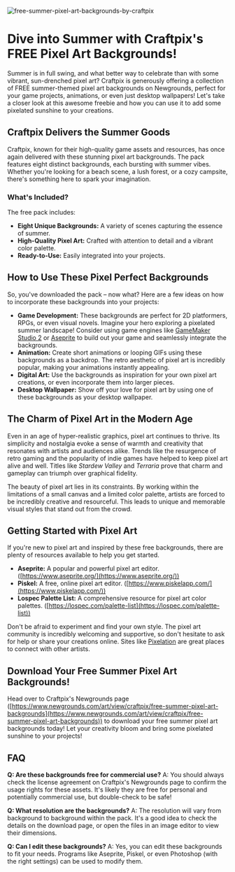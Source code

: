 ![free-summer-pixel-art-backgrounds-by-craftpix](https://images.pexels.com/photos/19935567/pexels-photo-19935567.jpeg?auto=compress&cs=tinysrgb&fit=crop&h=627&w=1200)

# Dive into Summer with Craftpix's FREE Pixel Art Backgrounds!

Summer is in full swing, and what better way to celebrate than with some vibrant, sun-drenched pixel art? Craftpix is generously offering a collection of FREE summer-themed pixel art backgrounds on Newgrounds, perfect for your game projects, animations, or even just desktop wallpapers! Let's take a closer look at this awesome freebie and how you can use it to add some pixelated sunshine to your creations.

## Craftpix Delivers the Summer Goods

Craftpix, known for their high-quality game assets and resources, has once again delivered with these stunning pixel art backgrounds. The pack features eight distinct backgrounds, each bursting with summer vibes. Whether you're looking for a beach scene, a lush forest, or a cozy campsite, there's something here to spark your imagination. 

### What's Included?

The free pack includes:

*   **Eight Unique Backgrounds:** A variety of scenes capturing the essence of summer.
*   **High-Quality Pixel Art:** Crafted with attention to detail and a vibrant color palette.
*   **Ready-to-Use:** Easily integrated into your projects.

## How to Use These Pixel Perfect Backgrounds

So, you've downloaded the pack – now what? Here are a few ideas on how to incorporate these backgrounds into your projects:

*   **Game Development:** These backgrounds are perfect for 2D platformers, RPGs, or even visual novels. Imagine your hero exploring a pixelated summer landscape! Consider using game engines like [GameMaker Studio 2](https://www.yoyogames.com/gamemaker) or [Aseprite](https://www.aseprite.org/) to build out your game and seamlessly integrate the backgrounds.
*   **Animation:** Create short animations or looping GIFs using these backgrounds as a backdrop. The retro aesthetic of pixel art is incredibly popular, making your animations instantly appealing.
*   **Digital Art:** Use the backgrounds as inspiration for your own pixel art creations, or even incorporate them into larger pieces.
*   **Desktop Wallpaper:** Show off your love for pixel art by using one of these backgrounds as your desktop wallpaper.

## The Charm of Pixel Art in the Modern Age

Even in an age of hyper-realistic graphics, pixel art continues to thrive. Its simplicity and nostalgia evoke a sense of warmth and creativity that resonates with artists and audiences alike. Trends like the resurgence of retro gaming and the popularity of indie games have helped to keep pixel art alive and well. Titles like *Stardew Valley* and *Terraria* prove that charm and gameplay can triumph over graphical fidelity.

The beauty of pixel art lies in its constraints. By working within the limitations of a small canvas and a limited color palette, artists are forced to be incredibly creative and resourceful. This leads to unique and memorable visual styles that stand out from the crowd.

## Getting Started with Pixel Art

If you're new to pixel art and inspired by these free backgrounds, there are plenty of resources available to help you get started.

*   **Aseprite:** A popular and powerful pixel art editor. ([https://www.aseprite.org/](https://www.aseprite.org/))
*   **Piskel:** A free, online pixel art editor. ([https://www.piskelapp.com/](https://www.piskelapp.com/))
*   **Lospec Palette List:** A comprehensive resource for pixel art color palettes. ([https://lospec.com/palette-list](https://lospec.com/palette-list))

Don't be afraid to experiment and find your own style. The pixel art community is incredibly welcoming and supportive, so don't hesitate to ask for help or share your creations online. Sites like [Pixelation](https://pixelation.org/) are great places to connect with other artists.

## Download Your Free Summer Pixel Art Backgrounds! 

Head over to Craftpix's Newgrounds page ([https://www.newgrounds.com/art/view/craftpix/free-summer-pixel-art-backgrounds](https://www.newgrounds.com/art/view/craftpix/free-summer-pixel-art-backgrounds)) to download your free summer pixel art backgrounds today! Let your creativity bloom and bring some pixelated sunshine to your projects!

## FAQ

**Q: Are these backgrounds free for commercial use?**
A: You should always check the license agreement on Craftpix's Newgrounds page to confirm the usage rights for these assets. It's likely they are free for personal and potentially commercial use, but double-check to be safe!

**Q: What resolution are the backgrounds?**
A: The resolution will vary from background to background within the pack. It's a good idea to check the details on the download page, or open the files in an image editor to view their dimensions.

**Q: Can I edit these backgrounds?**
A: Yes, you can edit these backgrounds to fit your needs. Programs like Aseprite, Piskel, or even Photoshop (with the right settings) can be used to modify them.